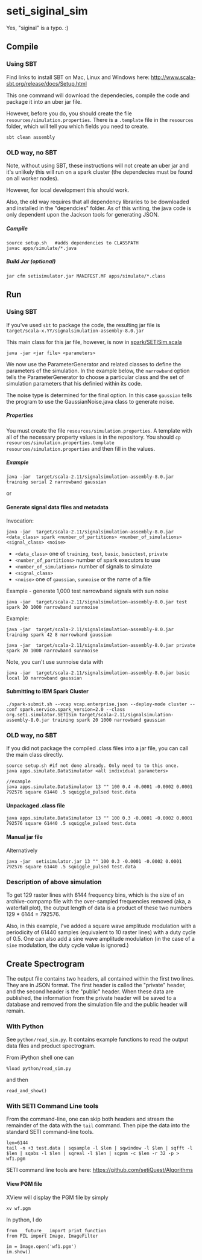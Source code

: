# seti_siginal_sim

Yes, "siginal" is a typo. :)

## Compile

### Using SBT

Find links to install SBT on Mac, Linux and Windows here: http://www.scala-sbt.org/release/docs/Setup.html

This one command will download the dependecies, compile the code and package it into an
uber jar file. 

However, before you do, you should create the file `resources/simulation.properties`. There is a `.template` file
in the `resources` folder, which will tell you which fields you need to create.

```
sbt clean assembly
```

### OLD way, no SBT

Note, without using SBT, these instructions will not create an uber jar and it's unlikely 
this will run on a spark cluster (the dependecies must be found on all worker nodes). 

However, for local development this should work. 

Also, the old way requires that all dependency libraries to be downloaded and installed in the "dependcies"
folder. As of this writing, the java code is only dependent upon the Jackson tools for generating JSON. 


##### Compile

```
source setup.sh   #adds dependencies to CLASSPATH
javac apps/simulate/*.java
```

##### Build Jar (optional)

```
jar cfm setisimulator.jar MANIFEST.MF apps/simulate/*.class
```


## Run

### Using SBT 

If you've used `sbt` to package the code, the resulting jar file is 
`target/scala-x.YY/signalsimulation-assembly-8.0.jar`

This main class for this jar file, however, is now in [spark/SETISim.scala](spark/SETISim.scala)

```
java -jar <jar file> <parameters>
```

We now use the ParameterGenerator and related classes to define the parameters of the simulation. 
In the example below, the `narrowband` option tells the ParameterGenerator to choose a particular
class and the set of simulation parameters that his definied within its code.

The noise type is determined for the final option. In this case `gaussian` tells the program
to use the GaussianNoise.java class to generate noise.

##### Properties

You must create the file `resources/simulation.properties`. A template with all of the necessary
property values is in the repository. You should `cp resources/simulation.properties.template resources/simulation.properties` and then fill in the values. 

##### Example

```
java -jar  target/scala-2.11/signalsimulation-assembly-8.0.jar training serial 2 narrowband gaussian
```

or

#### Generate signal data files and metadata 

Invocation:
```
java -jar  target/scala-2.11/signalsimulation-assembly-8.0.jar <data_class> spark <number_of_partitions> <number_of_simulations> <signal_class> <noise>
```

 * `<data_class>` one of `training`, `test`, `basic`, `basictest`, `private`
 * `<number_of_partitions>` number of spark executors to use
 * `<number_of_simulations>` number of signals to simulate
 * `<signal_class>`
 * `<noise>` one of `gaussian`, `sunnoise` or the name of a file

Example - generate 1,000 test narrowband signals with sun noise
```
java -jar  target/scala-2.11/signalsimulation-assembly-8.0.jar test spark 20 1000 narrowband sunnnoise
```


Example: 
```
java -jar  target/scala-2.11/signalsimulation-assembly-8.0.jar training spark 42 8 narrowband gaussian
```




```
java -jar  target/scala-2.11/signalsimulation-assembly-8.0.jar private spark 20 1000 narrowband sunnnoise
```


Note, you can't use sunnoise data with 
```
java -jar  target/scala-2.11/signalsimulation-assembly-8.0.jar basic local 10 narrowband gaussian
```

#### Submitting to IBM Spark Cluster

```
./spark-submit.sh --vcap vcap.enterprise.json --deploy-mode cluster --conf spark.service.spark_version=2.0 --class org.seti.simulator.SETISim target/scala-2.11/signalsimulation-assembly-8.0.jar training spark 20 1000 narrowband gaussian
```


### OLD way, no SBT

If you did not package the compiled .class files into a jar file, you can call the 
main class directly. 

```
source setup.sh #if not done already. Only need to to this once.
java apps.simulate.DataSimulator <all individual parameters>

//example
java apps.simulate.DataSimulator 13 "" 100 0.4 -0.0001 -0.0002 0.0001 792576 square 61440 .5 squiggle_pulsed test.data
```


#### Unpackaged .class file

```
java apps.simulate.DataSimulator 13 "" 100 0.3 -0.0001 -0.0002 0.0001 792576 square 61440 .5 squiggle_pulsed test.data
```

#### Manual jar file

Alternatively 

```
java -jar  setisimulator.jar 13 "" 100 0.3 -0.0001 -0.0002 0.0001 792576 square 61440 .5 squiggle_pulsed test.data
```

### Description of above simulation

To get 129 raster lines with 6144 frequency bins, which is the size of an archive-compamp file with the
over-sampled frequencies removed (aka, a waterfall plot), the output length of data is a product of these two numbers
129 * 6144 = 792576.

Also, in this example, I've added a square wave amplitude modulation with a periodicity of 61440
samples (equivalent to 10 raster lines) with a duty cycle of 0.5.  One can also add a sine wave
amplitude modulation (in the case of a `sine` modulation, the duty cycle value is ignored.)


## Create Spectrogram 

The output file contains two headers, all contained within the first two lines. They are in JSON format. The
first header is called the "private" header, and the second header is the "public" header. When these data
are published, the information from the private header will be saved to a database and removed from the simulation
file and the public header will remain. 

### With Python
See `python/read_sim.py`.  It contains example functions to read the output data files and product spectrogram.

From iPython shell one can

```
%load python/read_sim.py
```

and then

```
read_and_show()
```


### With SETI Command Line tools



From the command-line, one can skip both headers and stream the remainder of the data with 
the `tail` command. Then pipe the data into the standard SETI command-line tools.

```
len=6144  
tail -n +3 test.data | sqsample -l $len | sqwindow -l $len | sqfft -l $len | sqabs -l $len | sqreal -l $len | sqpnm -c $len -r 32 -p > wf1.pgm
```

SETI command line tools are here: https://github.com/setiQuest/Algorithms


#### View PGM file

XView will display the PGM file by simply

```
xv wf.pgm
```

In python, I do

```
from __future__ import print_function
from PIL import Image, ImageFilter
 
im = Image.open('wf1.pgm')
im.show()
```
